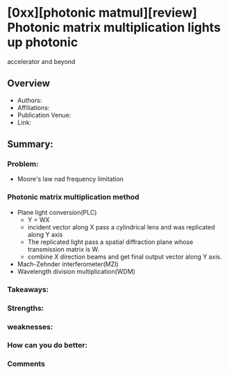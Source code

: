 # [0xx][photonic matmul][review] Photonic matrix multiplication lights up photonic
accelerator and beyond
## Overview
* Authors:
* Affiliations: 
* Publication Venue: 
* Link: []()
## Summary: 
### Problem:
- Moore's law nad frequency limitation
### Photonic matrix multiplication method
- Plane light conversion(PLC)
    - Y = WX
    - incident vector along X pass a cylindrical lens and was replicated along Y axis
    - The replicated light pass a spatial diffraction plane whose transmission matrix is W.
    - combine X direction beams and get final output vector along Y axis.
- Mach-Zehnder interferometer(MZI)
- Wavelength division multiplication(WDM)


### Takeaways: 
### Strengths: 
### weaknesses: 
### How can you do better:
### Comments
